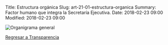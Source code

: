 Title: Estructura orgánica
Slug: art-21-01-estructura-organica
Summary: Factor humano que integra la Secretaría Ejecutiva.
Date: 2018-02-23 09:00
Modified: 2018-02-23 09:00


<img class="img-fluid" src="/transparencia/art-21-01-estructura-organica/organigrama-general.png" alt="Organigrama general">


[Regresar a Transparencia]({filename}/transparencia/transparencia.md)
